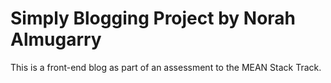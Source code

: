 # Simply Blogging Project by Norah Almugarry

This is a front-end blog as part of an assessment to the MEAN Stack Track.
